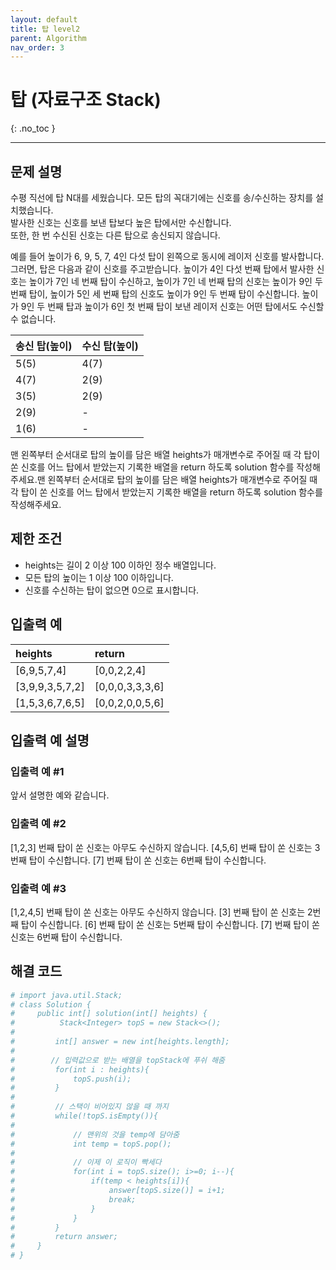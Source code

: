 ```yaml
---
layout: default
title: 탑 level2
parent: Algorithm
nav_order: 3
---
```


# 탑 (자료구조 Stack)
{: .no_toc }

---

## 문제 설명

수평 직선에 탑 N대를 세웠습니다. 모든 탑의 꼭대기에는 신호를 송/수신하는 장치를 설치했습니다.  
발사한 신호는 신호를 보낸 탑보다 높은 탑에서만 수신합니다.  
또한, 한 번 수신된 신호는 다른 탑으로 송신되지 않습니다.  

예를 들어 높이가 6, 9, 5, 7, 4인 다섯 탑이 왼쪽으로 동시에 레이저 신호를 발사합니다.  
그러면, 탑은 다음과 같이 신호를 주고받습니다. 높이가 4인 다섯 번째 탑에서 발사한 신호는 높이가 7인 네 번째 탑이 수신하고, 높이가 7인 네 번째 탑의 신호는 높이가 9인 두 번째 탑이, 높이가 5인 세 번째 탑의 신호도 높이가 9인 두 번째 탑이 수신합니다. 높이가 9인 두 번째 탑과 높이가 6인 첫 번째 탑이 보낸 레이저 신호는 어떤 탑에서도 수신할 수 없습니다.


| 송신 탑(높이)   | 수신 탑(높이)        | 
|:-------------|:------------------|
| 5(5)         | 4(7)              |
| 4(7)         | 2(9)              |
| 3(5)         | 2(9)              |
| 2(9)         | -                 |
| 1(6)         | -                 |


맨 왼쪽부터 순서대로 탑의 높이를 담은 배열 heights가 매개변수로 주어질 때 각 탑이 쏜 신호를 어느 탑에서 받았는지 기록한 배열을 return 하도록 solution 함수를 작성해주세요.맨 왼쪽부터 순서대로 탑의 높이를 담은 배열 heights가 매개변수로 주어질 때 각 탑이 쏜 신호를 어느 탑에서 받았는지 기록한 배열을 return 하도록 solution 함수를 작성해주세요.


## 제한 조건

- heights는 길이 2 이상 100 이하인 정수 배열입니다.
- 모든 탑의 높이는 1 이상 100 이하입니다.
- 신호를 수신하는 탑이 없으면 0으로 표시합니다.


## 입출력 예

| heights          | return            | 
|:-----------------|:------------------|
| [6,9,5,7,4]      | [0,0,2,2,4]       |
| [3,9,9,3,5,7,2]  | [0,0,0,3,3,3,6]   |
| [1,5,3,6,7,6,5]  | [0,0,2,0,0,5,6]   |

## 입출력 예 설명

### 입출력 예 #1

앞서 설명한 예와 같습니다.

### 입출력 예 #2

[1,2,3] 번째 탑이 쏜 신호는 아무도 수신하지 않습니다.
[4,5,6] 번째 탑이 쏜 신호는 3번째 탑이 수신합니다.
[7] 번째 탑이 쏜 신호는 6번째 탑이 수신합니다.

### 입출력 예 #3

[1,2,4,5] 번째 탑이 쏜 신호는 아무도 수신하지 않습니다.
[3] 번째 탑이 쏜 신호는 2번째 탑이 수신합니다.
[6] 번째 탑이 쏜 신호는 5번째 탑이 수신합니다.
[7] 번째 탑이 쏜 신호는 6번째 탑이 수신합니다.

## 해결 코드
```yaml
# import java.util.Stack;
# class Solution {
#     public int[] solution(int[] heights) {
#          Stack<Integer> topS = new Stack<>();
#
#         int[] answer = new int[heights.length];
# 
#        // 입력값으로 받는 배열을 topStack에 푸쉬 해줌
#         for(int i : heights){
#             topS.push(i);
#         }
#
#         // 스택이 비어있지 않을 때 까지
#         while(!topS.isEmpty()){
#
#             // 맨위의 것을 temp에 담아줌
#             int temp = topS.pop();
# 
#             // 이제 이 로직이 빡세다
#             for(int i = topS.size(); i>=0; i--){
#                 if(temp < heights[i]){
#                     answer[topS.size()] = i+1;
#                     break;
#                 }
#             }
#         }
#         return answer;
#     }
# }
```